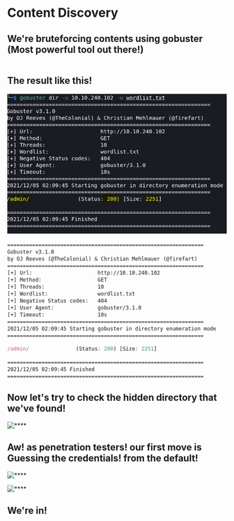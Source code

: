 # Content Discovery

## We're bruteforcing contents using gobuster (Most powerful tool out there!)

```gobuster dir -u 10.10.240.102 -w wordlist.txt   
```

## The result like this!
![****](/Advent%20of%20Cyber%203/Screenshots/Task3/gobuster.PNG)
```
===============================================================
Gobuster v3.1.0
by OJ Reeves (@TheColonial) & Christian Mehlmauer (@firefart)
===============================================================
[+] Url:                     http://10.10.240.102
[+] Method:                  GET
[+] Threads:                 10
[+] Wordlist:                wordlist.txt
[+] Negative Status codes:   404
[+] User Agent:              gobuster/3.1.0
[+] Timeout:                 10s
===============================================================
2021/12/05 02:09:45 Starting gobuster in directory enumeration mode
===============================================================
```
```js
/admin/               (Status: 200) [Size: 2251]
```
```                                                
===============================================================
2021/12/05 02:09:45 Finished
===============================================================
```

## Now let's try to check the hidden directory that we've found!


![****](/Advent%20of%20Cyber%203/Screenshots/Task1/login.PNG)

## Aw! as penetration testers! our first move is Guessing the credentials! from the default!

![****](/Advent%20of%20Cyber%203/Screenshots/Task1/default.PNG)


![****](/Advent%20of%20Cyber%203/Screenshots/Task1/in.PNG)

## We're in!